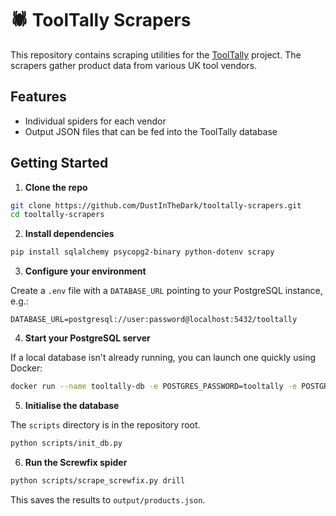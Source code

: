 # 🕷️ ToolTally Scrapers

This repository contains scraping utilities for the [ToolTally](https://github.com/DustInTheDark/tooltally-frontend) project. The scrapers gather product data from various UK tool vendors.

## Features

- Individual spiders for each vendor
- Output JSON files that can be fed into the ToolTally database

## Getting Started

1. **Clone the repo**

```bash
git clone https://github.com/DustInTheDark/tooltally-scrapers.git
cd tooltally-scrapers
```

2. **Install dependencies**

```bash
pip install sqlalchemy psycopg2-binary python-dotenv scrapy
```

3. **Configure your environment**

Create a `.env` file with a `DATABASE_URL` pointing to your PostgreSQL instance, e.g.:

```
DATABASE_URL=postgresql://user:password@localhost:5432/tooltally
```

4. **Start your PostgreSQL server**

If a local database isn't already running, you can launch one quickly using Docker:

```bash
docker run --name tooltally-db -e POSTGRES_PASSWORD=tooltally -e POSTGRES_DB=tooltally -p 5432:5432 -d postgres
```

5. **Initialise the database**

The `scripts` directory is in the repository root.


```bash
python scripts/init_db.py
```

6. **Run the Screwfix spider**

```bash
python scripts/scrape_screwfix.py drill
```
This saves the results to `output/products.json`.
